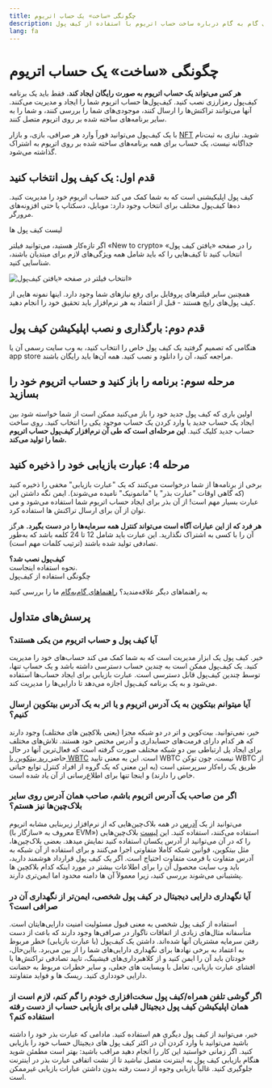 ```yaml
---
title: چگونگی «ساخت» یک حساب اتریوم
description: راهنمای گام به گام درباره ساخت حساب اتریوم با استفاده از کیف پول.
lang: fa
---
```


# چگونگی «ساخت» یک حساب اتریوم

**هر کس می‌تواند یک حساب اتریوم به صورت رایگان ایجاد کند.** فقط باید یک برنامه کیف‌پول رمزارزی نصب کنید. کیف‌پول‌ها حساب اتریوم شما را ایجاد و مدیریت می‌کنند. آنها می‌توانند تراکنش‌ها را ارسال کنند، موجودی‌های شما را بررسی کنند، و شما را به سایر برنامه‌های ساخته شده بر روی اتریوم متصل کنند.

با یک کیف‌پول می‌توانید فوراً وارد هر صرافی، بازی، و بازار [NFT](/glossary/#nft) شوید. نیازی به ثبت‌نام جداگانه نیست، یک حساب برای همه برنامه‌های ساخته شده بر روی اتریوم به اشتراک گذاشته می‌شود.

## قدم اول: یک کیف پول انتخاب کنید

کیف پول اپلیکیشنی است که به شما کمک می کند حساب اتریوم خود را مدیریت کنید. ده‌ها کیف‌پول مختلف برای انتخاب وجود دارد: موبایل، دسکتاپ یا حتی افزونه‌های مرورگر.


<ButtonLink href="/wallets/find-wallet/">
  لیست کیف پول ها
</ButtonLink>

اگر تازه‌کار هستید، می‌توانید فیلتر «New to crypto» را در صفحه «یافتن کیف پول» انتخاب کنید تا کیف‌هایی را که باید شامل همه ویژگی‌های لازم برای مبتدیان باشند، شناسایی کنید.

![انتخاب فیلتر در صفحه «یافتن کیف‌پول»](./wallet-box.png)

همچنین سایر فیلترهای پروفایل برای رفع نیازهای شما وجود دارد. اینها نمونه هایی از کیف پول‌های رایج هستند - قبل از اعتماد به هر نرم‌افزار باید تحقیق خود را انجام دهید.

## قدم دوم: بارگذاری و نصب اپلیکیشن کیف پول

هنگامی که تصمیم گرفتید یک کیف پول خاص را انتخاب کنید، به وب سایت رسمی آن یا app store مراجعه کنید، آن را دانلود و نصب کنید. همه آن‌ها باید رایگان باشند.

## مرحله سوم: برنامه را باز کنید و حساب اتریوم خود را بسازید

اولین باری که کیف پول جدید خود را باز می‌کنید ممکن است از شما خواسته شود بین ایجاد یک حساب جدید یا وارد کردن یک حساب موجود یکی را انتخاب کنید. روی ساخت حساب جدید کلیک کنید. **این مرحله‌ای است که طی آن نرم‌افزار کیف‌پول حساب اتریوم شما را تولید می‌کند.**

## مرحله 4: عبارت بازیابی خود را ذخیره کنید

برخی از برنامه‌ها از شما درخواست می‌کنند که یک "عبارت بازیابی" مخفی را ذخیره کنید (که گاهی اوقات "عبارت بذر" یا "مانمونیک" نامیده می‌شوند). ایمن نگه داشتن این عبارت بسیار مهم است! از آن بذر برای ایجاد حساب اتریوم شما استفاده می‌شود و می توان از آن برای ارسال تراکنش ها استفاده کرد.

**هر فرد که از این عبارات آگاه است می‌تواند کنترل همه سرمایه‌ها را در دست بگیرد.** هرگز آن را با کسی به اشتراک نگذارید. این عبارت باید شامل 12 تا 24 کلمه باشد که به‌طور تصادفی تولید شده باشند (ترتیب کلمات مهم است).

<div>
<Alert variant="update">
<AlertEmoji text=":eyes:"/>
<AlertContent className="flex-row justify-between items-center">
  <div><b>کیف‌پول نصب شد؟</b><br/>نحوه استفاده اینجاست.</div>
  <ButtonLink href="/guides/how-to-use-a-wallet">
    چگونگی استفاده از کیف‌پول
  </ButtonLink>
</AlertContent>
</Alert>
</div>

به راهنماهای دیگر علاقه‌مندید؟ [راهنماهای گام‌به‌گام](/guides/) ما را بررسی کنید

## پرسش‌های متداول

### آیا کیف پول و حساب اتریوم من یکی هستند؟

خیر. کیف پول یک ابزار مدیریت است که به شما کمک می کند حساب‌های خود را مدیریت کنید. یک کیف‌پول ممکن است به چندین حساب دسترسی داشته باشد و یک حسابِ تنها، توسط چندین کیف‌پول قابل دسترسی است. عبارت بازیابی برای ایجاد حساب‌ها استفاده می‌شود و به یک برنامه کیف‌پول اجازه می‌دهد تا دارایی‌ها را مدیریت کند.

### آیا میتوانم بیتکوین به یک آدرس اتریوم و یا اتر به یک آدرس بیتکوین ارسال کنیم؟

خیر، نمی‌توانید. بیت‌کوین و اتر در دو شبکه مجزا (یعنی بلاکچین های مختلف) وجود دارند که هر کدام دارای فرمت‌های حسابداری و آدرس مختص خود هستند. تلاش‌های مختلف برای ایجاد پل ارتباطی بین دو شبکه مختلف صورت گرفته است که فعال‌ترین آنها در حال حاضر[ رپد بیتکوین یا WBTC](https://www.bitcoin.com/get-started/what-is-wbtc/) است. این به معنی تایید WBTC نیست، چون توکن WBTC از طریق یک راه‌کار سرپرستی است (به این معنی که یک گروه از افراد کنترل توابع حیاتی خاص را دارند) و اینجا تنها برای اطلاع‌رسانی از آن یاد شده است.

### اگر من صاحب یک آدرس اتریوم باشم، صاحب همان آدرس روی سایر بلاک‌چین‌ها نیز هستم؟

می‌توانید از یک [آدرس](/glossary/#address) در همه بلاک‌چین‌هایی که از نرم‌افزار زیربنایی مشابه اتریوم (معروف به «سازگار با EVM») استفاده می‌کنند، استفاده کنید. این [لیست](https://chainlist.org/) بلاک‌چین‌هایی را که در آن می‌توانید از آدرس یکسان استفاده کنید نمایش میدهد. بعضی بلاک‌چین‌ها، مثل بیتکوین، قوانین شبکه کاملا متفاوتی اجرا می‌کنند و برای استفاده از آن شبکه به آدرس متفاوت با فرمت متفاوت احتیاج است. اگر یک کیف پول قرارداد هوشمند دارید، باید وب سایت محصول آن را برای اطلاعات بیشتر در مورد اینکه کدام بلاکچین ها پشتیبانی می‌شوند بررسی کنید، زیرا معمولاً آن ها دامنه محدود اما ایمن‌تری دارند.

### آیا نگهداری دارایی دیجیتال در کیف پول شخصی، ایمن‌تر از نگهداری آن در صرافی است؟

استفاده از کیف پول شخصی به معنی قبول مسئولیت امنیت دارایی‌هایتان است. متأسفانه مثال‌های زیادی از اتفاقات ناگوار در صرافی‌ها وجود دارند که باعث از دست رفتن سرمایه مشتریان آنها شده‌اند. داشتن یک کیف‌پول (با عبارت بازیابی) خطر مربوط به اعتماد به برخی نهادها برای نگهداری دارایی‌های شما را از بین می‌برد. بااین‌حال، خودتان باید آن را ایمن کنید و از کلاهبرداری‌های فیشینگ، تایید تصادفی تراکنش‌ها یا افشای عبارت بازیابی، تعامل با وبسایت های جعلی، و سایر خطرات مربوط به حضانت دارایی خودداری کنید. ریسک ها و فواید متفاوتند.

### اگر گوشی تلفن همراه/کیف پول سخت‌افزاری خودم را گم کنم، لازم است از همان اپلیکیشن کیف پول دیجیتال قبلی برای بازیابی حساب از دست رفته استفاده کنم؟

خیر، می‌توانید از کیف پول دیگری هم استفاده کنید. مادامی که عبارت بذر خود را داشته باشید می‌توانید با وارد کردن آن در اکثر کیف پول های دیجیتال حساب خود را بازیابی کنید. اگر زمانی خواستید این کار را انجام دهید مراقب باشید: بهتر است مطمئن شوید هنگام بازیابی کیف پول به اینترنت متصل نباشید تا از نشت اتفاقی عبارت بذر در اینترنت جلوگیری کنید. غالباً بازیابی وجوه از دست رفته بدون داشتن عبارات بازیابی غیرممکن است.
